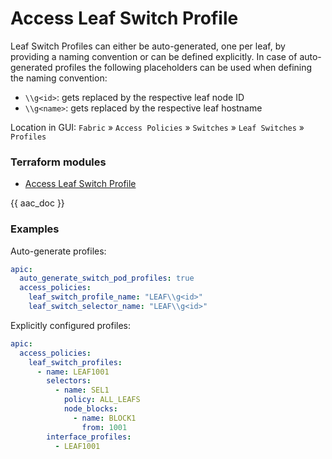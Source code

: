 # Access Leaf Switch Profile

Leaf Switch Profiles can either be auto-generated, one per leaf, by providing a naming convention or can be defined explicitly. In case of auto-generated profiles the following placeholders can be used when defining the naming convention:

* `\\g<id>`: gets replaced by the respective leaf node ID
* `\\g<name>`: gets replaced by the respective leaf hostname

Location in GUI:
`Fabric` » `Access Policies` » `Switches` » `Leaf Switches` » `Profiles`

### Terraform modules

* [Access Leaf Switch Profile](https://registry.terraform.io/modules/netascode/access-leaf-switch-profile/aci/latest)

{{ aac_doc }}

### Examples

Auto-generate profiles:

```yaml
apic:
  auto_generate_switch_pod_profiles: true
  access_policies:
    leaf_switch_profile_name: "LEAF\\g<id>"
    leaf_switch_selector_name: "LEAF\\g<id>"
```

Explicitly configured profiles:

```yaml
apic:
  access_policies:
    leaf_switch_profiles:
      - name: LEAF1001
        selectors:
          - name: SEL1
            policy: ALL_LEAFS
            node_blocks:
              - name: BLOCK1
                from: 1001
        interface_profiles:
          - LEAF1001
```
